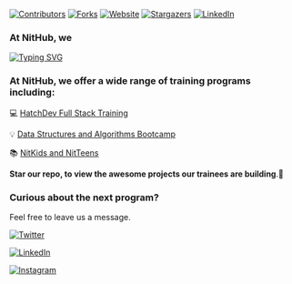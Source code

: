 <a name="readme-top"></a>

[![Contributors][contributors-shield]][contributors-url]
[![Forks][forks-shield]][forks-url]
[![Website][website-shield]][forks-url]
[![Stargazers][stars-shield]][stars-url]
[![LinkedIn][linkedin-shield]][linkedin-url]

### At NitHub, we

[![Typing SVG](https://readme-typing-svg.herokuapp.com?font=Sherif&size=70&pause=900&color=305042&center=true&vCenter=true&width=1000&height=100&lines=Build;Innnovate;Create)](https://git.io/typing-svg)


### At NitHub, we offer a wide range of training programs including:
💻 [HatchDev Full Stack Training](https://nithub.unilag.edu.ng/hatchdev/)

💡 [Data Structures and Algorithms Bootcamp](https://nithub.unilag.edu.ng/dsa-bootcamp/)

📚 [NitKids and NitTeens](https://nithub.unilag.edu.ng/nitkids-nitteens/)

**Star our repo, to view the awesome projects our trainees are building**.🥳

<!-- Social icons section -->
### Curious about the next program?
Feel free to leave us a message.
<p align="left">
 <a href="https://twitter.com/nithub_lag"><img alt="Twitter" src="https://img.shields.io/badge/Twitter-1DA1F2?style=for-the-badge&logo=twitter&logoColor=white"/></a>

 <a href="https://www.linkedin.com/company/nithub/" alt="LinkedIn"><img alt="LinkedIn" src="https://img.shields.io/badge/LinkedIn-0077B5?style=for-the-badge&logo=linkedin&logoColor=white"/></a>

<a href="https://www.instagram.com/nithub_lag/" alt="Instagram"><img alt="Instagram" src="https://img.shields.io/badge/Instagram-E4405F?style=for-the-badge&logo=instagram&logoColor=white
"/></a>
 
</p>   

<!-- MARKDOWN LINKS & IMAGES -->
<!-- https://www.markdownguide.org/basic-syntax/#reference-style-links -->
[contributors-shield]: https://img.shields.io/github/contributors/Nithub-trainings/Nithub-trainings.svg?style=for-the-badge
[contributors-url]: [https://github.com/Nithub-trainings/Nithub-trainings/graphs/contributors]

[forks-shield]: https://img.shields.io/github/forks/Nithub-trainings/Nithub-trainings.svg?style=for-the-badge
[forks-url]: https://github.com/Nithub-trainings/Nithub-trainings/network/members

[stars-shield]: https://img.shields.io/github/stars/Nithub-trainings/Nithub-trainings.svg?style=for-the-badge
[stars-url]: [https://github.com/Nithub-trainings/Nithub-trainings/stargazers]

[website-shield]: https://img.shields.io/website?down_color=red&down_message=down&up_color=green&up_message=up&url=https%3A%2F%2Fnithub.unilag.edu.ng%2Fcategory%2Ftraining%2F
[website-url]: https://nithub.unilag.edu.ng/category/training/

[linkedin-shield]: https://img.shields.io/badge/-LinkedIn-black.svg?style=for-the-badge&logo=linkedin&colorB=555
[linkedin-url]: https://www.linkedin.com/company/nithub/